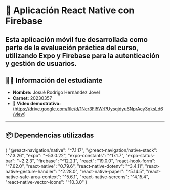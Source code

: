 # 📱 Aplicación React Native con Firebase

Esta aplicación móvil fue desarrollada como parte de la evaluación práctica del curso, utilizando Expo y Firebase para la autenticación y gestión de usuarios.
---

## 👨‍🎓 Información del estudiante

- **Nombre:** Josué Rodrigo Hernández Jovel  
- **Carnet:** 20230357  
- **🎥 Video demostrativo:** (https://drive.google.com/file/d/1Ncr3Fl5WrPUysqjdyu6NprAcy3qksLd6/view) 

---

## 📦 Dependencias utilizadas

{
  "@react-navigation/native": "^7.1.17",
  "@react-navigation/native-stack": "^7.3.26",
  "expo": "~53.0.22",
  "expo-constants": "^17.1.7",
  "expo-status-bar": "~2.2.3",
  "firebase": "^12.2.1",
  "react": "19.0.0",
  "react-hook-form": "^7.62.0",
  "react-native": "0.79.6",
  "react-native-dotenv": "^3.4.11",
  "react-native-gesture-handler": "^2.28.0",
  "react-native-paper": "^5.14.5",
  "react-native-safe-area-context": "^5.6.1",
  "react-native-screens": "^4.15.4",
  "react-native-vector-icons": "^10.3.0"
}

